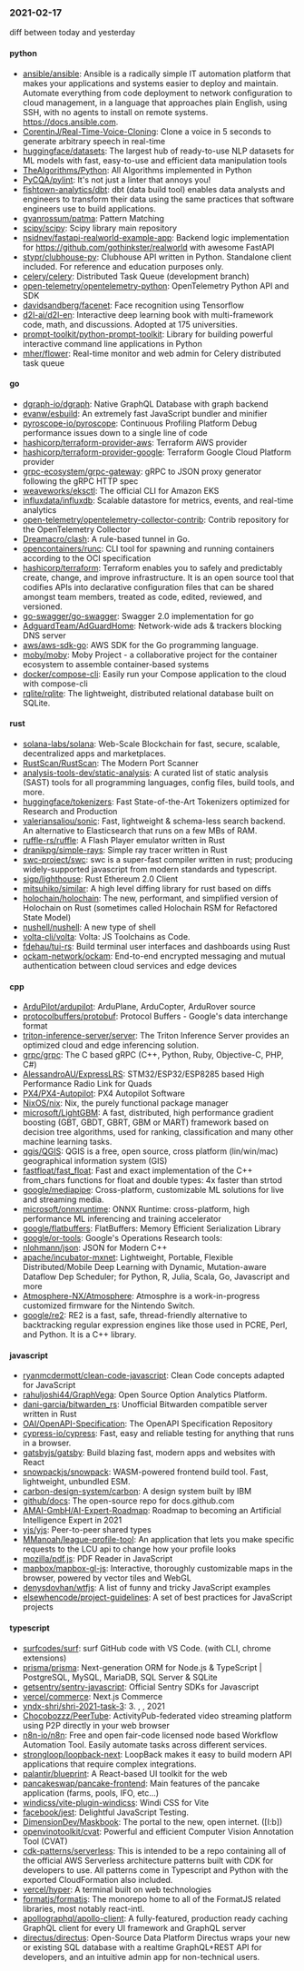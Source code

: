 ### 2021-02-17
diff between today and yesterday

#### python
* [ansible/ansible](https://github.com/ansible/ansible): Ansible is a radically simple IT automation platform that makes your applications and systems easier to deploy and maintain. Automate everything from code deployment to network configuration to cloud management, in a language that approaches plain English, using SSH, with no agents to install on remote systems. https://docs.ansible.com.
* [CorentinJ/Real-Time-Voice-Cloning](https://github.com/CorentinJ/Real-Time-Voice-Cloning): Clone a voice in 5 seconds to generate arbitrary speech in real-time
* [huggingface/datasets](https://github.com/huggingface/datasets):  The largest hub of ready-to-use NLP datasets for ML models with fast, easy-to-use and efficient data manipulation tools
* [TheAlgorithms/Python](https://github.com/TheAlgorithms/Python): All Algorithms implemented in Python
* [PyCQA/pylint](https://github.com/PyCQA/pylint): It's not just a linter that annoys you!
* [fishtown-analytics/dbt](https://github.com/fishtown-analytics/dbt): dbt (data build tool) enables data analysts and engineers to transform their data using the same practices that software engineers use to build applications.
* [gvanrossum/patma](https://github.com/gvanrossum/patma): Pattern Matching
* [scipy/scipy](https://github.com/scipy/scipy): Scipy library main repository
* [nsidnev/fastapi-realworld-example-app](https://github.com/nsidnev/fastapi-realworld-example-app): Backend logic implementation for https://github.com/gothinkster/realworld with awesome FastAPI
* [stypr/clubhouse-py](https://github.com/stypr/clubhouse-py): Clubhouse API written in Python. Standalone client included. For reference and education purposes only.
* [celery/celery](https://github.com/celery/celery): Distributed Task Queue (development branch)
* [open-telemetry/opentelemetry-python](https://github.com/open-telemetry/opentelemetry-python): OpenTelemetry Python API and SDK
* [davidsandberg/facenet](https://github.com/davidsandberg/facenet): Face recognition using Tensorflow
* [d2l-ai/d2l-en](https://github.com/d2l-ai/d2l-en): Interactive deep learning book with multi-framework code, math, and discussions. Adopted at 175 universities.
* [prompt-toolkit/python-prompt-toolkit](https://github.com/prompt-toolkit/python-prompt-toolkit): Library for building powerful interactive command line applications in Python
* [mher/flower](https://github.com/mher/flower): Real-time monitor and web admin for Celery distributed task queue

#### go
* [dgraph-io/dgraph](https://github.com/dgraph-io/dgraph): Native GraphQL Database with graph backend
* [evanw/esbuild](https://github.com/evanw/esbuild): An extremely fast JavaScript bundler and minifier
* [pyroscope-io/pyroscope](https://github.com/pyroscope-io/pyroscope):  Continuous Profiling Platform  Debug performance issues down to a single line of code
* [hashicorp/terraform-provider-aws](https://github.com/hashicorp/terraform-provider-aws): Terraform AWS provider
* [hashicorp/terraform-provider-google](https://github.com/hashicorp/terraform-provider-google): Terraform Google Cloud Platform provider
* [grpc-ecosystem/grpc-gateway](https://github.com/grpc-ecosystem/grpc-gateway): gRPC to JSON proxy generator following the gRPC HTTP spec
* [weaveworks/eksctl](https://github.com/weaveworks/eksctl): The official CLI for Amazon EKS
* [influxdata/influxdb](https://github.com/influxdata/influxdb): Scalable datastore for metrics, events, and real-time analytics
* [open-telemetry/opentelemetry-collector-contrib](https://github.com/open-telemetry/opentelemetry-collector-contrib): Contrib repository for the OpenTelemetry Collector
* [Dreamacro/clash](https://github.com/Dreamacro/clash): A rule-based tunnel in Go.
* [opencontainers/runc](https://github.com/opencontainers/runc): CLI tool for spawning and running containers according to the OCI specification
* [hashicorp/terraform](https://github.com/hashicorp/terraform): Terraform enables you to safely and predictably create, change, and improve infrastructure. It is an open source tool that codifies APIs into declarative configuration files that can be shared amongst team members, treated as code, edited, reviewed, and versioned.
* [go-swagger/go-swagger](https://github.com/go-swagger/go-swagger): Swagger 2.0 implementation for go
* [AdguardTeam/AdGuardHome](https://github.com/AdguardTeam/AdGuardHome): Network-wide ads & trackers blocking DNS server
* [aws/aws-sdk-go](https://github.com/aws/aws-sdk-go): AWS SDK for the Go programming language.
* [moby/moby](https://github.com/moby/moby): Moby Project - a collaborative project for the container ecosystem to assemble container-based systems
* [docker/compose-cli](https://github.com/docker/compose-cli): Easily run your Compose application to the cloud with compose-cli
* [rqlite/rqlite](https://github.com/rqlite/rqlite): The lightweight, distributed relational database built on SQLite.

#### rust
* [solana-labs/solana](https://github.com/solana-labs/solana): Web-Scale Blockchain for fast, secure, scalable, decentralized apps and marketplaces.
* [RustScan/RustScan](https://github.com/RustScan/RustScan):  The Modern Port Scanner 
* [analysis-tools-dev/static-analysis](https://github.com/analysis-tools-dev/static-analysis): A curated list of static analysis (SAST) tools for all programming languages, config files, build tools, and more.
* [huggingface/tokenizers](https://github.com/huggingface/tokenizers):  Fast State-of-the-Art Tokenizers optimized for Research and Production
* [valeriansaliou/sonic](https://github.com/valeriansaliou/sonic):  Fast, lightweight & schema-less search backend. An alternative to Elasticsearch that runs on a few MBs of RAM.
* [ruffle-rs/ruffle](https://github.com/ruffle-rs/ruffle): A Flash Player emulator written in Rust
* [dranikpg/simple-rays](https://github.com/dranikpg/simple-rays): Simple ray tracer written in Rust
* [swc-project/swc](https://github.com/swc-project/swc): swc is a super-fast compiler written in rust; producing widely-supported javascript from modern standards and typescript.
* [sigp/lighthouse](https://github.com/sigp/lighthouse): Rust Ethereum 2.0 Client
* [mitsuhiko/similar](https://github.com/mitsuhiko/similar): A high level diffing library for rust based on diffs
* [holochain/holochain](https://github.com/holochain/holochain): The new, performant, and simplified version of Holochain on Rust (sometimes called Holochain RSM for Refactored State Model)
* [nushell/nushell](https://github.com/nushell/nushell): A new type of shell
* [volta-cli/volta](https://github.com/volta-cli/volta): Volta: JS Toolchains as Code. 
* [fdehau/tui-rs](https://github.com/fdehau/tui-rs): Build terminal user interfaces and dashboards using Rust
* [ockam-network/ockam](https://github.com/ockam-network/ockam): End-to-end encrypted messaging and mutual authentication between cloud services and edge devices

#### cpp
* [ArduPilot/ardupilot](https://github.com/ArduPilot/ardupilot): ArduPlane, ArduCopter, ArduRover source
* [protocolbuffers/protobuf](https://github.com/protocolbuffers/protobuf): Protocol Buffers - Google's data interchange format
* [triton-inference-server/server](https://github.com/triton-inference-server/server): The Triton Inference Server provides an optimized cloud and edge inferencing solution.
* [grpc/grpc](https://github.com/grpc/grpc): The C based gRPC (C++, Python, Ruby, Objective-C, PHP, C#)
* [AlessandroAU/ExpressLRS](https://github.com/AlessandroAU/ExpressLRS): STM32/ESP32/ESP8285 based High Performance Radio Link for Quads
* [PX4/PX4-Autopilot](https://github.com/PX4/PX4-Autopilot): PX4 Autopilot Software
* [NixOS/nix](https://github.com/NixOS/nix): Nix, the purely functional package manager
* [microsoft/LightGBM](https://github.com/microsoft/LightGBM): A fast, distributed, high performance gradient boosting (GBT, GBDT, GBRT, GBM or MART) framework based on decision tree algorithms, used for ranking, classification and many other machine learning tasks.
* [qgis/QGIS](https://github.com/qgis/QGIS): QGIS is a free, open source, cross platform (lin/win/mac) geographical information system (GIS)
* [fastfloat/fast_float](https://github.com/fastfloat/fast_float): Fast and exact implementation of the C++ from_chars functions for float and double types: 4x faster than strtod
* [google/mediapipe](https://github.com/google/mediapipe): Cross-platform, customizable ML solutions for live and streaming media.
* [microsoft/onnxruntime](https://github.com/microsoft/onnxruntime): ONNX Runtime: cross-platform, high performance ML inferencing and training accelerator
* [google/flatbuffers](https://github.com/google/flatbuffers): FlatBuffers: Memory Efficient Serialization Library
* [google/or-tools](https://github.com/google/or-tools): Google's Operations Research tools:
* [nlohmann/json](https://github.com/nlohmann/json): JSON for Modern C++
* [apache/incubator-mxnet](https://github.com/apache/incubator-mxnet): Lightweight, Portable, Flexible Distributed/Mobile Deep Learning with Dynamic, Mutation-aware Dataflow Dep Scheduler; for Python, R, Julia, Scala, Go, Javascript and more
* [Atmosphere-NX/Atmosphere](https://github.com/Atmosphere-NX/Atmosphere): Atmosphre is a work-in-progress customized firmware for the Nintendo Switch.
* [google/re2](https://github.com/google/re2): RE2 is a fast, safe, thread-friendly alternative to backtracking regular expression engines like those used in PCRE, Perl, and Python. It is a C++ library.

#### javascript
* [ryanmcdermott/clean-code-javascript](https://github.com/ryanmcdermott/clean-code-javascript):  Clean Code concepts adapted for JavaScript
* [rahuljoshi44/GraphVega](https://github.com/rahuljoshi44/GraphVega): Open Source Option Analytics Platform.
* [dani-garcia/bitwarden_rs](https://github.com/dani-garcia/bitwarden_rs): Unofficial Bitwarden compatible server written in Rust
* [OAI/OpenAPI-Specification](https://github.com/OAI/OpenAPI-Specification): The OpenAPI Specification Repository
* [cypress-io/cypress](https://github.com/cypress-io/cypress): Fast, easy and reliable testing for anything that runs in a browser.
* [gatsbyjs/gatsby](https://github.com/gatsbyjs/gatsby): Build blazing fast, modern apps and websites with React
* [snowpackjs/snowpack](https://github.com/snowpackjs/snowpack): WASM-powered frontend build tool. Fast, lightweight, unbundled ESM. 
* [carbon-design-system/carbon](https://github.com/carbon-design-system/carbon): A design system built by IBM
* [github/docs](https://github.com/github/docs): The open-source repo for docs.github.com
* [AMAI-GmbH/AI-Expert-Roadmap](https://github.com/AMAI-GmbH/AI-Expert-Roadmap): Roadmap to becoming an Artificial Intelligence Expert in 2021
* [yjs/yjs](https://github.com/yjs/yjs): Peer-to-peer shared types
* [MManoah/league-profile-tool](https://github.com/MManoah/league-profile-tool): An application that lets you make specific requests to the LCU api to change how your profile looks
* [mozilla/pdf.js](https://github.com/mozilla/pdf.js): PDF Reader in JavaScript
* [mapbox/mapbox-gl-js](https://github.com/mapbox/mapbox-gl-js): Interactive, thoroughly customizable maps in the browser, powered by vector tiles and WebGL
* [denysdovhan/wtfjs](https://github.com/denysdovhan/wtfjs):  A list of funny and tricky JavaScript examples
* [elsewhencode/project-guidelines](https://github.com/elsewhencode/project-guidelines): A set of best practices for JavaScript projects

#### typescript
* [surfcodes/surf](https://github.com/surfcodes/surf): surf GitHub code with VS Code. (with CLI, chrome extensions)
* [prisma/prisma](https://github.com/prisma/prisma): Next-generation ORM for Node.js & TypeScript | PostgreSQL, MySQL, MariaDB, SQL Server & SQLite
* [getsentry/sentry-javascript](https://github.com/getsentry/sentry-javascript): Official Sentry SDKs for Javascript
* [vercel/commerce](https://github.com/vercel/commerce): Next.js Commerce
* [yndx-shri/shri-2021-task-3](https://github.com/yndx-shri/shri-2021-task-3):  3.    , , 2021
* [Chocobozzz/PeerTube](https://github.com/Chocobozzz/PeerTube): ActivityPub-federated video streaming platform using P2P directly in your web browser
* [n8n-io/n8n](https://github.com/n8n-io/n8n): Free and open fair-code licensed node based Workflow Automation Tool. Easily automate tasks across different services.
* [strongloop/loopback-next](https://github.com/strongloop/loopback-next): LoopBack makes it easy to build modern API applications that require complex integrations.
* [palantir/blueprint](https://github.com/palantir/blueprint): A React-based UI toolkit for the web
* [pancakeswap/pancake-frontend](https://github.com/pancakeswap/pancake-frontend): Main features of the pancake application (farms, pools, IFO, etc...)
* [windicss/vite-plugin-windicss](https://github.com/windicss/vite-plugin-windicss): Windi CSS for Vite
* [facebook/jest](https://github.com/facebook/jest): Delightful JavaScript Testing.
* [DimensionDev/Maskbook](https://github.com/DimensionDev/Maskbook): The portal to the new, open internet. ([I:b])
* [openvinotoolkit/cvat](https://github.com/openvinotoolkit/cvat): Powerful and efficient Computer Vision Annotation Tool (CVAT)
* [cdk-patterns/serverless](https://github.com/cdk-patterns/serverless): This is intended to be a repo containing all of the official AWS Serverless architecture patterns built with CDK for developers to use. All patterns come in Typescript and Python with the exported CloudFormation also included.
* [vercel/hyper](https://github.com/vercel/hyper): A terminal built on web technologies
* [formatjs/formatjs](https://github.com/formatjs/formatjs): The monorepo home to all of the FormatJS related libraries, most notably react-intl.
* [apollographql/apollo-client](https://github.com/apollographql/apollo-client):  A fully-featured, production ready caching GraphQL client for every UI framework and GraphQL server
* [directus/directus](https://github.com/directus/directus): Open-Source Data Platform  Directus wraps your new or existing SQL database with a realtime GraphQL+REST API for developers, and an intuitive admin app for non-technical users. 
